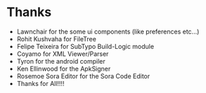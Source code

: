 # Thanks

- Lawnchair for the some ui components (like preferences etc...)
- Rohit Kushvaha for FileTree
- Felipe Teixeira for SubTypo Build-Logic module
- Coyamo for XML Viewer/Parser
- Tyron for the android compiler
- Ken Ellinwood for the ApkSigner
- Rosemoe Sora Editor for the Sora Code Editor
- Thanks for All!!!!